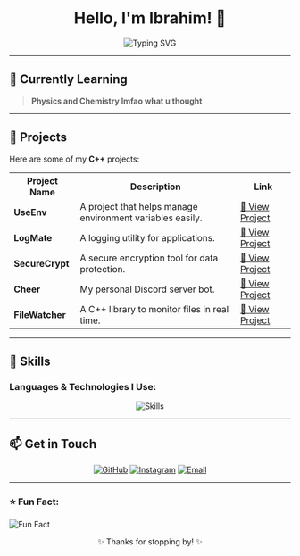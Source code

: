 <h1 align="center">Hello, I'm Ibrahim! 👋</h1>

<p align="center">
  <img src="https://readme-typing-svg.herokuapp.com?font=JetBrains+Mono&size=22&duration=4000&color=00FF00&center=true&vCenter=true&lines=Aspiring+Programmer;C%2B%2B+Lover;Tech+Enthusiast;Building+Cool+Stuff" alt="Typing SVG">
</p>

---

## 🌱 Currently Learning
> **Physics and Chemistry lmfao what u thought**

---

## 🚀 Projects
Here are some of my **C++** projects:

<table>
  <tr>
    <th>Project Name</th>
    <th>Description</th>
    <th>Link</th>
  </tr>
  <tr>
    <td><b>UseEnv</b></td>
    <td>A project that helps manage environment variables easily.</td>
    <td><a href="https://github.com/ibrahims-main/UseEnv">🔗 View Project</a></td>
  </tr>
  <tr>
    <td><b>LogMate</b></td>
    <td>A logging utility for applications.</td>
    <td><a href="https://github.com/ibrahims-main/LogMate">🔗 View Project</a></td>
  </tr>
  <tr>
    <td><b>SecureCrypt</b></td>
    <td>A secure encryption tool for data protection.</td>
    <td><a href="https://github.com/ibrahims-main/SecureCrypt">🔗 View Project</a></td>
  </tr>
  <tr>
    <td><b>Cheer</b></td>
    <td>My personal Discord server bot.</td>
    <td><a href="https://github.com/ibrahims-main/Cheer">🔗 View Project</a></td>
  </tr>
  <tr>
    <td><b>FileWatcher</b></td>
    <td>A C++ library to monitor files in real time.</td>
    <td><a href="https://github.com/ibrahims-main/FileWatcher">🔗 View Project</a></td>
  </tr>
</table>

---

## 💼 Skills
### Languages & Technologies I Use:
<p align="center">
  <img src="https://skillicons.dev/icons?i=cpp,py,js,ts,html,css" alt="Skills" />
</p>

---

## 📫 Get in Touch
<p align="center">
  <a href="https://github.com/ibrahims-main"><img src="https://img.shields.io/badge/GitHub-181717?style=for-the-badge&logo=github" alt="GitHub"></a>
  <a href="https://instagram.com/ibrahims._.main"><img src="https://img.shields.io/badge/Instagram-E4405F?style=for-the-badge&logo=instagram&logoColor=white" alt="Instagram"></a>
  <a href="mailto:codingstudentbruh@gmail.com"><img src="https://img.shields.io/badge/Email-D14836?style=for-the-badge&logo=gmail&logoColor=white" alt="Email"></a>
</p>

---

### ⭐ Fun Fact:
![Fun Fact](https://readme-jokes.vercel.app/api?theme=dark)

<p align="center">✨ Thanks for stopping by! ✨</p>
